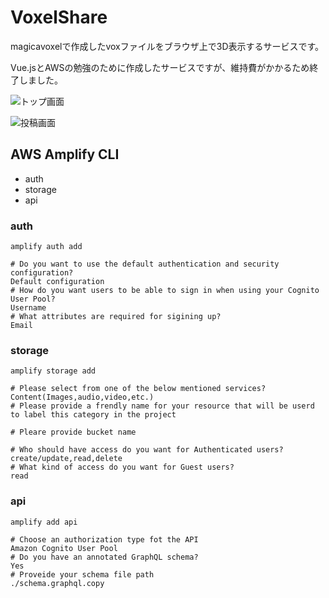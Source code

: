 # VoxelShare
magicavoxelで作成したvoxファイルをブラウザ上で3D表示するサービスです。

Vue.jsとAWSの勉強のために作成したサービスですが、維持費がかかるため終了しました。

![トップ画面](https://user-images.githubusercontent.com/51951093/63208963-e6132880-c115-11e9-8b53-7ea2f5a82d7e.jpg)

![投稿画面](https://user-images.githubusercontent.com/51951093/63209356-a864ce80-c11a-11e9-826a-bbd7ef38e8a8.jpg)

## AWS Amplify CLI

* auth
* storage
* api


### auth
```
amplify auth add

# Do you want to use the default authentication and security configuration?
Default configuration
# How do you want users to be able to sign in when using your Cognito User Pool?
Username
# What attributes are required for sigining up?
Email

```

### storage
```
amplify storage add

# Please select from one of the below mentioned services?
Content(Images,audio,video,etc.)
# Please provide a frendly name for your resource that will be userd to label this category in the project

# Pleare provide bucket name

# Who should have access do you want for Authenticated users?
create/update,read,delete
# What kind of access do you want for Guest users?
read

```

### api

```
amplify add api

# Choose an authorization type fot the API
Amazon Cognito User Pool
# Do you have an annotated GraphQL schema?
Yes
# Proveide your schema file path
./schema.graphql.copy

```
